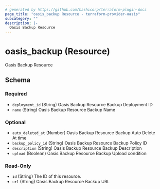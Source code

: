```yaml
---
# generated by https://github.com/hashicorp/terraform-plugin-docs
page_title: "oasis_backup Resource - terraform-provider-oasis"
subcategory: ""
description: |-
  Oasis Backup Resource
---
```


# oasis_backup (Resource)

Oasis Backup Resource



<!-- schema generated by tfplugindocs -->
## Schema

### Required

- `deployment_id` (String) Oasis Backup Resource Backup Deployment ID
- `name` (String) Oasis Backup Resource Backup Name

### Optional

- `auto_deleted_at` (Number) Oasis Backup Resource Backup Auto Delete At time
- `backup_policy_id` (String) Oasis Backup Resource Backup Policy ID
- `description` (String) Oasis Backup Resource Backup Description
- `upload` (Boolean) Oasis Backup Resource Backup Upload condition

### Read-Only

- `id` (String) The ID of this resource.
- `url` (String) Oasis Backup Resource Backup URL


